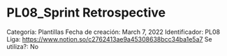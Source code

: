 # PL08_Sprint Retrospective

Categoría: Plantillas
Fecha de creación: March 7, 2022
Identificador: PL08
Liga: https://www.notion.so/c2762413ae9a45308638bcc34ba1e5a7
Se utiliza?: No